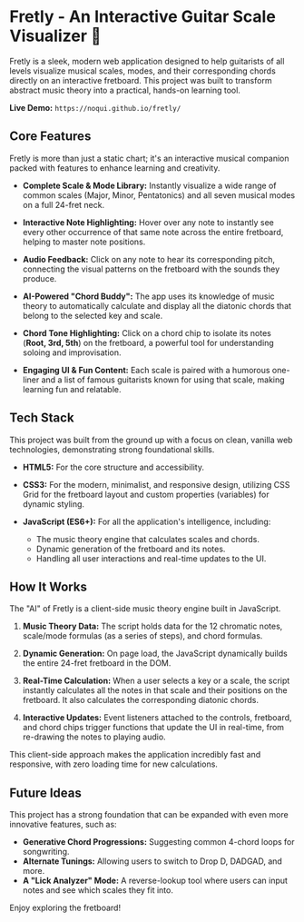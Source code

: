 # Fretly - An Interactive Guitar Scale Visualizer 🎸

Fretly is a sleek, modern web application designed to help guitarists of all levels visualize musical scales, modes, and their corresponding chords directly on an interactive fretboard. This project was built to transform abstract music theory into a practical, hands-on learning tool.

**Live Demo:** `https://noqui.github.io/fretly/`

## Core Features

Fretly is more than just a static chart; it's an interactive musical companion packed with features to enhance learning and creativity.

* **Complete Scale & Mode Library:** Instantly visualize a wide range of common scales (Major, Minor, Pentatonics) and all seven musical modes on a full 24-fret neck.

* **Interactive Note Highlighting:** Hover over any note to instantly see every other occurrence of that same note across the entire fretboard, helping to master note positions.

* **Audio Feedback:** Click on any note to hear its corresponding pitch, connecting the visual patterns on the fretboard with the sounds they produce.

* **AI-Powered "Chord Buddy":** The app uses its knowledge of music theory to automatically calculate and display all the diatonic chords that belong to the selected key and scale.

* **Chord Tone Highlighting:** Click on a chord chip to isolate its notes (**Root, 3rd, 5th**) on the fretboard, a powerful tool for understanding soloing and improvisation.

* **Engaging UI & Fun Content:** Each scale is paired with a humorous one-liner and a list of famous guitarists known for using that scale, making learning fun and relatable.

## Tech Stack

This project was built from the ground up with a focus on clean, vanilla web technologies, demonstrating strong foundational skills.

* **HTML5:** For the core structure and accessibility.

* **CSS3:** For the modern, minimalist, and responsive design, utilizing CSS Grid for the fretboard layout and custom properties (variables) for dynamic styling.

* **JavaScript (ES6+):** For all the application's intelligence, including:
  * The music theory engine that calculates scales and chords.
  * Dynamic generation of the fretboard and its notes.
  * Handling all user interactions and real-time updates to the UI.

## How It Works

The "AI" of Fretly is a client-side music theory engine built in JavaScript.

1.  **Music Theory Data:** The script holds data for the 12 chromatic notes, scale/mode formulas (as a series of steps), and chord formulas.

2.  **Dynamic Generation:** On page load, the JavaScript dynamically builds the entire 24-fret fretboard in the DOM.

3.  **Real-Time Calculation:** When a user selects a key or a scale, the script instantly calculates all the notes in that scale and their positions on the fretboard. It also calculates the corresponding diatonic chords.

4.  **Interactive Updates:** Event listeners attached to the controls, fretboard, and chord chips trigger functions that update the UI in real-time, from re-drawing the notes to playing audio.

This client-side approach makes the application incredibly fast and responsive, with zero loading time for new calculations.

## Future Ideas

This project has a strong foundation that can be expanded with even more innovative features, such as:

* **Generative Chord Progressions:** Suggesting common 4-chord loops for songwriting.
* **Alternate Tunings:** Allowing users to switch to Drop D, DADGAD, and more.
* **A "Lick Analyzer" Mode:** A reverse-lookup tool where users can input notes and see which scales they fit into.

Enjoy exploring the fretboard!
